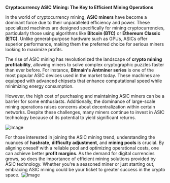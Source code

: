 **Cryptocurrency ASIC Mining: The Key to Efficient Mining Operations**

In the world of cryptocurrency mining, **ASIC miners** have become a dominant force due to their unparalleled efficiency and power. These specialized machines are designed specifically for mining cryptocurrencies, particularly those using algorithms like **Bitcoin (BTC)** or **Ethereum Classic (ETC)**. Unlike general-purpose hardware such as GPUs, ASICs offer superior performance, making them the preferred choice for serious miners looking to maximize profits.

The rise of ASIC mining has revolutionized the landscape of **crypto mining profitability**, allowing miners to solve complex cryptographic puzzles faster than ever before. For instance, **Bitmain's Antminer series** is one of the most popular ASIC devices used in the market today. These machines are equipped with advanced chipsets that enhance computational speed while minimizing energy consumption. 

However, the high cost of purchasing and maintaining ASIC miners can be a barrier for some enthusiasts. Additionally, the dominance of large-scale mining operations raises concerns about decentralization within certain networks. Despite these challenges, many miners continue to invest in ASIC technology because of its potential to yield significant returns. 

![Image](https://github.com/user-attachments/assets/3be06921-4469-491d-bd37-5f14c53422b7)

For those interested in joining the ASIC mining trend, understanding the nuances of **hashrate**, **difficulty adjustment**, and **mining pools** is crucial. By aligning oneself with a reliable pool and optimizing operational costs, one can achieve better **profit margins**. As the demand for digital currencies grows, so does the importance of efficient mining solutions provided by ASIC technology. Whether you're a seasoned miner or just starting out, embracing ASIC mining could be your ticket to greater success in the crypto space. !![Image](https://github.com/user-attachments/assets/3be06921-4469-491d-bd37-5f14c53422b7)
